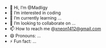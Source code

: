 - 👋 Hi, I’m @Madligy
- 👀 I’m interested in coding
- 🌱 I’m currently learning ...
- 💞️ I’m looking to collaborate on ...
- 📫 How to reach me @xneon1412@gmail.com
- 😄 Pronouns: ...
- ⚡ Fun fact: ...

<!---
Madligy/Madligy is a ✨ special ✨ repository because its `README.md` (this file) appears on your GitHub profile.
You can click the Preview link to take a look at your changes.
--->
